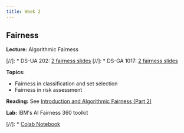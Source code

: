 ```yaml
---
title: Week 2
---
```


## Fairness

**Lecture:** Algorithmic Fairness

[//]: * DS-UA 202: [2 fairness slides](../../../assets/2_Fairness.pdf)
[//]: * DS-GA 1017: [2 fairness slides](../../../assets/2_Fairness.pdf)

**Topics:**

* Fairness in classification and set selection
* Fairness in risk assessment

**Reading:** See [Introduction and Algorithmic Fairness (Part 2)](../../../assets/fairness_reader_weeks1&2.pdf)

**Lab:** IBM's AI Fairness 360 toolkit

[//]: * [Colab Notebook](https://colab.research.google.com/drive/1AltLU91gDiVmuWYu6GtfhitqJx5McQUI?usp=sharing)
